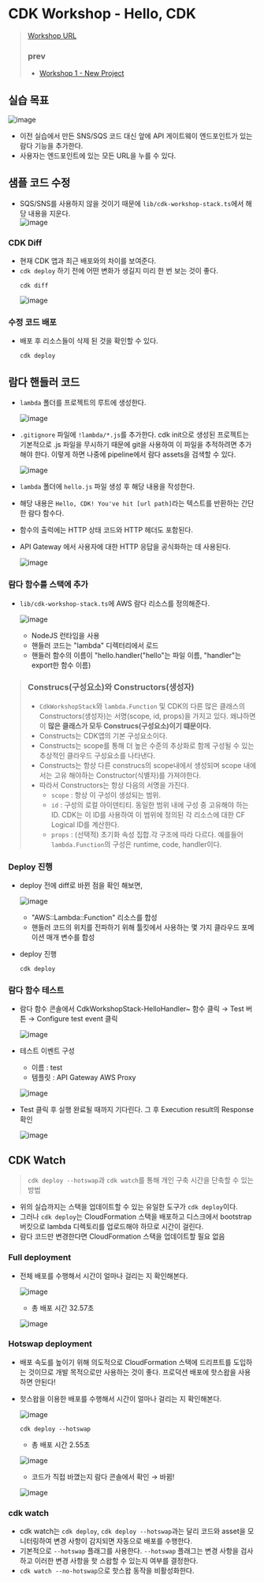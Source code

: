 # CDK Workshop - Hello, CDK
> [Workshop URL](https://cdkworkshop.com/)
> ### prev
> - [Workshop 1 - New Project](https://github.com/Clary0122/AWS/blob/main/CDK/CDK-workshop-1-NewProject.md)

## 실습 목표
![image](https://user-images.githubusercontent.com/79209568/175438339-b286fa5b-d984-4e44-a31d-a562281034b4.png)

- 이전 실습에서 만든 SNS/SQS 코드 대신 앞에 API 게이트웨이 엔드포인트가 있는 람다 기능을 추가한다.
- 사용자는 엔드포인트에 있는 모든 URL을 누를 수 있다.

## 샘플 코드 수정
- SQS/SNS를 사용하지 않을 것이기 때문에 `lib/cdk-workshop-stack.ts`에서 해당 내용을 지운다.  
  ![image](https://user-images.githubusercontent.com/79209568/175447580-4934a802-897c-4b7f-98f6-5d482831ee64.png)

### CDK Diff
- 현재 CDK 앱과 최근 배포와의 차이를 보여준다.
- `cdk deploy` 하기 전에 어떤 변화가 생길지 미리 한 번 보는 것이 좋다.
  ```
  cdk diff
  ```
  ![image](https://user-images.githubusercontent.com/79209568/175466814-04bc189c-dfe4-493f-8eff-29c9eb7979ed.png)

### 수정 코드 배포
- 배포 후 리소스들이 삭제 된 것을 확인할 수 있다.
  ```
  cdk deploy
  ```
  
## 람다 핸들러 코드
- `lambda` 폴더를 프로젝트의 루트에 생성한다.   
  
  ![image](https://user-images.githubusercontent.com/79209568/175468261-272a10f6-a90d-4dab-8a70-66222afc1ed7.png)

- `.gitignore` 파일에 `!lambda/*.js`를 추가한다. cdk init으로 생성된 프로젝트는 기본적으로 .js 파일을 무시하기 때문에 git을 사용하여 이 파일을 추적하려면 추가해야 한다. 이렇게 하면 나중에 pipeline에서 람다 assets을 검색할 수 있다.  
  
  ![image](https://user-images.githubusercontent.com/79209568/175468423-9b455494-0d25-48f0-8cba-8ac7611d9e78.png)
- `lambda` 폴더에 `hello.js` 파일 생성 후 해당 내용을 작성한다.
- 해당 내용은 `Hello, CDK! You've hit [url path]`라는 텍스트를 반환하는 간단한 람다 함수다.
- 함수의 출럭에는 HTTP 상태 코드와 HTTP 헤더도 포함된다. 
- API Gateway 에서 사용자에 대한 HTTP 응답을 공식화하는 데 사용된다.
  
  ![image](https://user-images.githubusercontent.com/79209568/175468732-6f0c2316-54ea-44ff-a6e0-e3ab3b1504c7.png)

### 람다 함수를 스택에 추가
- `lib/cdk-workshop-stack.ts`에 AWS 람다 리소스를 정의해준다.  
  
  ![image](https://user-images.githubusercontent.com/79209568/175470319-557c4504-92fc-4617-8b7c-2f3c50043caf.png)
  - NodeJS 런타임을 사용
  - 핸들러 코드는 "lambda" 디렉터리에서 로드
  - 핸들러 함수의 이름이 "hello.handler("hello"는 파일 이름, "handler"는 export한 함수 이름)

> ### Construcs(구성요소)와 Constructors(생성자)
> - `CdkWorkshopStack`와 `lambda.Function` 및 CDK의 다른 많은 클래스의 Constructors(생성자)는 서명(scope, id, props)을 가지고 있다. 왜냐하면 이 **많은 클래스가 모두 Construcs(구성요소)이기 떄문이다.**
> - Constructs는 CDK앱의 기본 구성요소이다.
> - Constructs는 scope를 통해 더 높은 수준의 추상화로 함께 구성될 수 있는 추상적인 클라우드 구성요소를 나타낸다.
> - Constructs는 항상 다른 construcs의 scope내에서 생성되며 scope 내에서는 고유 해야하는 Constructor(식별자)를 가져야한다.
> - 따라서 Constructors는 항상 다음의 서명을 가진다.
>   - `scope` : 항상 이 구성이 생성되는 범위. 
>   - `id` : 구성의 로컬 아이덴티티. 동일한 범위 내에 구성 중 고유해야 하는 ID. CDK는 이 ID를 사용하여 이 범위에 정의된 각 리소스에 대한 CF Logical ID를 계산한다.
>   - `props` : (선택적) 초기화 속성 집합.각 구조에 따라 다르다. 예를들어 `lambda.Function`의 구성은 runtime, code, handler이다.

### Deploy 진행
- deploy 전에 diff로 바뀐 점을 확인 해보면,  
  
  ![image](https://user-images.githubusercontent.com/79209568/175480051-f38ebbfb-d84e-408c-b730-5a71db097588.png)
  - "AWS::Lambda::Function" 리소스를 합성
  - 핸들러 코드의 위치를 전파하기 위해 툴킷에서 사용하는 몇 가지 클라우드 포메이션 매개 변수를 합성
- deploy 진행
  ```
  cdk deploy
  ```
### 람다 함수 테스트
- 람다 함수 콘솔에서 CdkWorkshopStack-HelloHandler~ 함수 클릭 → Test 버튼 → Configure test event 클릭  
  
  ![image](https://user-images.githubusercontent.com/79209568/175484681-797f33a5-2e40-48c8-ba91-009046a65130.png)
- 테스트 이벤트 구성
  - 이름 : test
  - 템플릿 : API Gateway AWS Proxy  
  
  ![image](https://user-images.githubusercontent.com/79209568/175486679-5de0068a-215b-4e3f-89b7-313a94ad5f17.png)
- Test 클릭 후 실행 완료될 때까지 기다린다. 그 후 Execution result의 Response 확인  
  
  ![image](https://user-images.githubusercontent.com/79209568/175487030-8b3cc4bf-ee99-4543-87be-47374d7a92e1.png)

## CDK Watch
> `cdk deploy --hotswap`과 `cdk watch`를 통해 개인 구축 시간을 단축할 수 있는 방법
- 위의 실습까지는 스택을 업데이트할 수 있는 유일한 도구가 `cdk deploy`이다.
- 그러나 `cdk deploy`는 CloudFormation 스택을 배포하고 디스크에서 bootstrap 버킷으로 lambda 디렉토리를 업로드해야 하므로 시간이 걸린다.
- 람다 코드만 변경한다면 CloudFormation 스택을 업데이트할 필요 없음

### Full deployment
- 전체 배포를 수행해서 시간이 얼마나 걸리는 지 확인해본다.  
  
  ![image](https://user-images.githubusercontent.com/79209568/175499100-3558cc6c-ff95-4c43-a533-02d451cc892e.png)
  - 총 배포 시간 32.57초  
  
  ![image](https://user-images.githubusercontent.com/79209568/175499302-1c285cb5-e1c3-4051-b26d-7b3851a58506.png)

### Hotswap deployment
- 배포 속도를 높이기 위해 의도적으로 CloudFormation 스택에 드리프트를 도입하는 것이므로 개발 목적으로만 사용하는 것이 좋다. 프로덕션 배포에 핫스왑을 사용하면 안된다!
- 핫스왑을 이용한 배포를 수행해서 시간이 얼마나 걸리는 지 확인해본다.
  
  ![image](https://user-images.githubusercontent.com/79209568/175499820-9c7ef1e9-c890-40ab-b7fa-23144b8162a3.png)

  ```
  cdk deploy --hotswap
  ```
  - 총 배포 시간 2.55초  
  
  ![image](https://user-images.githubusercontent.com/79209568/175500111-5b81a5e7-54af-4510-9e7c-f7daa59258b6.png)
  
  - 코드가 직접 바꼈는지 람다 콘솔에서 확인 → 바뀜!
  
  ![image](https://user-images.githubusercontent.com/79209568/175500546-982a59fb-3f20-4a43-a6f5-1ec31d6786fb.png)

### cdk watch
- cdk watch는 `cdk deploy`, `cdk deploy --hotswap`과는 달리 코드와 asset을 모니터링하여 변경 사항이 감지되면 자동으로 배포를 수행한다.
- 기본적으로 `--hotswap` 플래그를 사용한다. `--hotswap` 플래그는 변경 사항을 검사하고 이러한 변경 사항을 핫 스왑할 수 있는지 여부를 결정한다.
- `cdk watch --no-hotswap`으로 핫스왑 동작을 비활성화한다.





